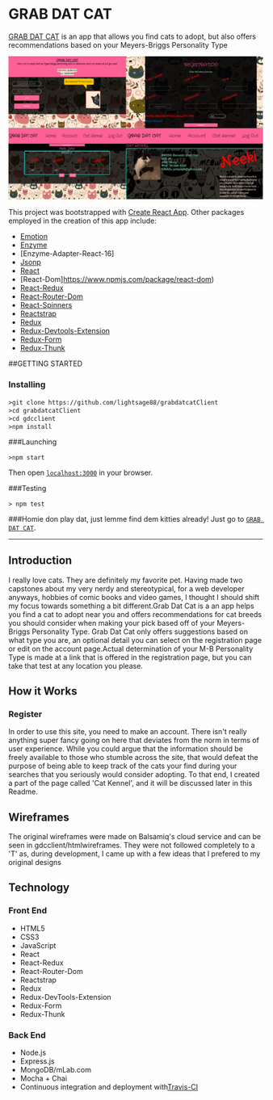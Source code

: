 <h1>GRAB DAT CAT</h1>
<p><a href='https://affectionate-panini-e16d31.netlify.com'>GRAB DAT CAT</a> is an app that allows you find cats to adopt, but also offers recommendations based on your Meyers-Briggs Personality Type</p>
<img src='/src/staticAssets/gdcPreview.jpg'>


This project was bootstrapped with [Create React App](https://github.com/facebookincubator/create-react-app).
Other packages employed in the creation of this app include:
- [Emotion](https://github.com/emotion-js/emotion)
- [Enzyme](https://github.com/airbnb/enzyme)
- [Enzyme-Adapter-React-16]
- [Jsonp](https://github.com/webmodules/jsonp)
- [React](https://github.com/facebook/react)
- [React-Dom]https://www.npmjs.com/package/react-dom)
- [React-Redux](https://github.com/reactjs/react-redux)
- [React-Router-Dom](https://github.com/ReactTraining/react-router)
- [React-Spinners](https://github.com/davidhu2000/react-spinners)
- [Reactstrap](https://reactstrap.github.io/)
- [Redux](https://github.com/reactjs/redux)
- [Redux-Devtools-Extension](https://github.com/zalmoxisus/redux-devtools-extension)
- [Redux-Form](https://github.com/erikras/redux-form)
- [Redux-Thunk](https://github.com/gaearon/redux-thunk)

##GETTING STARTED
### Installing
```
>git clone https://github.com/lightsage88/grabdatcatClient
>cd grabdatcatClient
>cd gdcclient
>npm install
```

###Launching
```
>npm start
```
Then open [`localhost:3000`](http://localhost:3000) in your browser.

###Testing
```
> npm test
```


###Homie don play dat, just lemme find dem kitties already!
Just go to [`GRAB DAT CAT`](https://affectionate-panini-e16d31.netlify.com).

---------------------------------------------------------
<h2>Introduction</h2>
<p>I really love cats. They are definitely my favorite pet. Having made two capstones about my very nerdy and stereotypical, for a web developer anyways, hobbies of comic books and video games, I thought I should shift my focus towards something a bit different.Grab Dat Cat is a an app helps you find a cat to adopt near you and offers recommendations for cat breeds you should consider when making your pick based off of your Meyers-Briggs Personality Type. Grab Dat Cat only offers suggestions based on what type you are, an optional detail you can select on the registration page or edit on the account page.Actual determination of your M-B Personality Type is made at a link that is offered in the registration page, but you can take that test at any location you please.</p>

<h2>How it Works</h2>
<h3>Register</h3>
<p>In order to use this site, you need to make an account. There isn't really anything super fancy going on here that deviates from the norm in terms of user experience. While you could argue that the information should be freely available to those who stumble across the site, that would defeat the purpose of being able to keep track of the cats your find during your searches that you seriously would consider adopting. To that end, I created a part of the page called 'Cat Kennel', and it will be discussed later in this Readme.</p>

<h2>Wireframes</h2>
<p>The original wireframes were made on Balsamiq's cloud service and can be seen in <span>gdcclient/htmlwireframes</span>. They were not followed completely to a 'T' as, during development, I came up with a few ideas that I prefered to my original designs</p>

<h2>Technology</h2>
<h3>Front End</h3>
<ul>
  <li>HTML5</li>
  <li>CSS3</li>
  <li>JavaScript</li>
  <li>React</li>
  <li>React-Redux</li>
  <li>React-Router-Dom</li>
  <li>Reactstrap</li>
  <li>Redux</li>
  <li>Redux-DevTools-Extension</li>
  <li>Redux-Form</li>
  <li>Redux-Thunk</li>
</ul>
<h3>Back End</h3>
<ul>
  <li>Node.js</li>
  <li>Express.js</li>
  <li>MongoDB/mLab.com</li>
  <li>Mocha + Chai</li>
  <li>Continuous integration and deployment with<a href='https://travis-ci.org/'>Travis-CI</a></li>